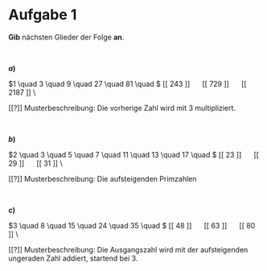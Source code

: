 <!--
version:  0.0.1

language: de

@style
input {
    text-align: center;
}

.flex-container {
    display: flex;
    flex-wrap: wrap;
    align-items: stretch;
    gap: 20px;
}

.flex-child {
    flex: 1;
    min-width: 350px;
    margin-right: 20px;
}

@media (max-width: 400px) {
    .flex-child {
        flex: 100%;
        margin-right: 0;
    }
}
@end

formula: \carry   \textcolor{red}{\scriptsize #1}
formula: \digit   \rlap{\carry{#1}}\phantom{#2}#2
formula: \permil  \text{‰}

import: https://raw.githubusercontent.com/liaTemplates/algebrite/master/README.md
import: https://raw.githubusercontent.com/LiaTemplates/Tikz-Jax/main/README.md

script: https://cdn.jsdelivr.net/gh/LiaTemplates/Tikz-Jax@main/dist/index.js

@round
<script>
  let value = `@input`;
  if (value.startsWith("@")) {
    ""
  } else {
    value = JSON.parse(value);
    value = value[0]
    value = value.replace(/,/g, ".");
    value = parseFloat(value);
    value = Math.round(value * Math.pow(10,@1)) / Math.pow(10,@1);
    value == @0
  }
</script>
@end

tags: Folgen, leicht

-->




# Aufgabe 1

**Gib** nächsten Glieder der Folge **an**.


<br>


<section class="flex-container">

<div class="flex-child">

__$a)\;\;$__

$1 \quad 3 \quad 9 \quad 27 \quad 81 \quad $ [[ 243 ]] $\quad$ [[ 729 ]] $\quad$ [[ 2187 ]] \

[[?]] Musterbeschreibung: Die vorherige Zahl wird mit $3$ multipliziert.

</div>

</section>


<br>



<section class="flex-container">

<div class="flex-child">

__$b)\;\;$__

$2 \quad 3 \quad 5 \quad 7 \quad 11 \quad 13 \quad 17 \quad $ [[ 23 ]] $\quad$ [[ 29 ]] $\quad$ [[ 31 ]] \

[[?]] Musterbeschreibung: Die aufsteigenden Primzahlen

</div>

</section>


<br>



<section class="flex-container">

<div class="flex-child">

__$c)\;\;$__

$3 \quad 8 \quad 15 \quad 24 \quad 35 \quad $ [[ 48 ]] $\quad$ [[ 63 ]] $\quad$ [[ 80 ]] 
\

[[?]] Musterbeschreibung: Die Ausgangszahl wird mit der aufsteigenden ungeraden Zahl addiert, startend bei $3$.
</div>


</section>

<br>
<br>
<br>
<br>